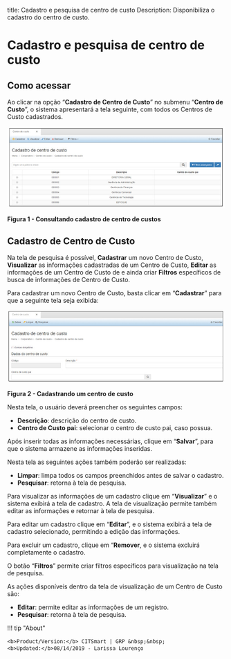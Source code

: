 title:  Cadastro e pesquisa de centro de custo
Description: Disponibiliza o cadastro do centro de custo. 
# Cadastro e pesquisa de centro de custo

Como acessar
----------------

Ao clicar na opção “**Cadastro de Centro de Custo**” no submenu “**Centro de Custo**”, o sistema apresentará a tela seguinte, com 
todos os Centros de Custo cadastrados.

![Consultando](images/custo.img1.jpg)

**Figura 1 - Consultando cadastro de centro de custos**

Cadastro de Centro de Custo
-----------------------------

Na tela de pesquisa é possível, **Cadastrar** um novo Centro de Custo, **Visualizar** as informações cadastradas de um Centro de
Custo, **Editar** as informações de um Centro de Custo de e ainda criar **Filtros** específicos de busca de informações de Centro de 
Custo.

Para cadastrar um novo Centro de Custo, basta clicar em “**Cadastrar**” para que a seguinte tela seja exibida:

![Centro](images/custo.img2.jpg)

**Figura 2 - Cadastrando um centro de custo**

Nesta tela, o usuário deverá preencher os seguintes campos:

- **Descrição**: descrição do centro de custo.
- **Centro de Custo pai**: selecionar o centro de custo pai, caso possua.

Após inserir todas as informações necessárias, clique em “**Salvar**”, para que o sistema armazene as informações inseridas.

Nesta tela as seguintes ações também poderão ser realizadas:

- **Limpar**: limpa todos os campos preenchidos antes de salvar o cadastro.
- **Pesquisar**: retorna à tela de pesquisa.

Para visualizar as informações de um cadastro clique em “**Visualizar**” e o sistema exibirá a tela de cadastro. A tela de 
visualização permite também editar as informações e retornar à tela de pesquisa.

Para editar um cadastro clique em “**Editar**”, e o sistema exibirá a tela de cadastro selecionado, permitindo a edição das 
informações.

Para excluir um cadastro, clique em “**Remover**, e o sistema excluirá completamente o cadastro.

O botão “**Filtros**” permite criar filtros específicos para visualização na tela de pesquisa.

As ações disponíveis dentro da tela de visualização de um Centro de Custo são:

- **Editar**: permite editar as informações de um registro.
- **Pesquisar**: retorna à tela de pesquisa.

!!! tip "About"

    <b>Product/Version:</b> CITSmart | GRP &nbsp;&nbsp;
    <b>Updated:</b>08/14/2019 - Larissa Lourenço
